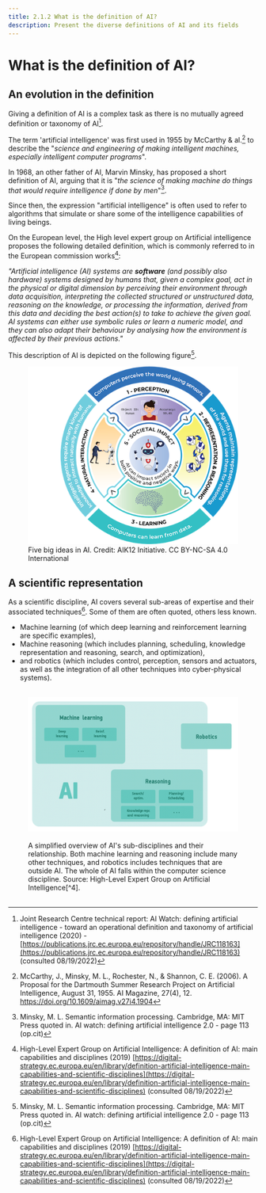```yaml
---
title: 2.1.2 What is the definition of AI?
description: Present the diverse definitions of AI and its fields
---
```

# What is the definition of AI?

## An evolution in the definition

Giving a definition of AI is a complex task as there is no mutually agreed definition or taxonomy of AI[^1].

The term 'artificial intelligence' was first used in 1955 by McCarthy & al.[^2] to describe the "*science and engineering of making intelligent machines, especially intelligent computer programs*".

In 1968, an other father of AI, Marvin Minsky, has proposed a short definition of AI, arguing that it is "*the science of making machine do things that would require intelligence if done by men*"[^3].

Since then, the expression "artificial intelligence" is often used to refer to algorithms that simulate or share some of the intelligence capabilities of living beings.

On the European level, the High level expert group on Artificial intelligence proposes the following detailed definition, which is commonly referred to in the European commission works[^4]:

*"Artificial intelligence (AI) systems are* ***software*** *(and possibly also hardware) systems designed by humans that, given a complex goal, act in the physical or digital dimension by perceiving their environment through data acquisition, interpreting the collected structured or unstructured data, reasoning on the knowledge, or processing the information, derived from this data and deciding the best action(s) to take to achieve the given goal. AI systems can either use symbolic rules or learn a numeric model, and they can also adapt their behaviour by analysing how the environment is affected by their previous actions."*

This description of AI is depicted on the following figure[^3].

<figure>
	 <img src="Images/AI4K12_Five_Big_Ideas_Graphic.png" />
	 <figcaption> Five big ideas in AI. Credit: AIK12 Initiative. CC BY-NC-SA 4.0 International </figcaption>
</figure>

## A scientific representation

As a scientific discipline, AI covers several sub-areas of expertise and their associated techniques[^4]. Some of them are often quoted, others less known.

-   Machine learning (of which deep learning and reinforcement learning are specific examples),
-   Machine reasoning (which includes planning, scheduling, knowledge representation and reasoning, search, and optimization),
-   and robotics (which includes control, perception, sensors and actuators, as well as the integration of all other techniques into cyber-physical systems).

<figure> 
  <img src="Images/AI-sub-disciplines.png" /> 
  <figcaption> A simplified overview of AI's sub-disciplines and their relationship. Both machine learning and reasoning include many other techniques, and robotics includes techniques that are outside AI. The whole of AI falls within the computer science discipline. Source: High-Level Expert Group on Artificial Intelligence[^4].</figcaption> 
</figure>

[^1]: Joint Research Centre technical report: AI Watch: defining artificial intelligence - toward an operational definition and taxonomy of artificial intelligence (2020) - [https://publications.jrc.ec.europa.eu/repository/handle/JRC118163](https://publications.jrc.ec.europa.eu/repository/handle/JRC118163) (consulted 08/19/2022)

[^2]: McCarthy, J., Minsky, M. L., Rochester, N., & Shannon, C. E. (2006). A Proposal for the Dartmouth Summer Research Project on Artificial Intelligence, August 31, 1955. AI Magazine, 27(4), 12. https://doi.org/10.1609/aimag.v27i4.1904

[^3]: Minsky, M. L. Semantic information processing. Cambridge, MA: MIT Press quoted in. AI watch: defining artificial intelligence 2.0 - page 113 (op.cit)

[^4]: High-Level Expert Group on Artificial Intelligence: A definition of AI: main capabilities and disciplines (2019) [https://digital-strategy.ec.europa.eu/en/library/definition-artificial-intelligence-main-capabilities-and-scientific-disciplines](https://digital-strategy.ec.europa.eu/en/library/definition-artificial-intelligence-main-capabilities-and-scientific-disciplines) (consulted 08/19/2022)
